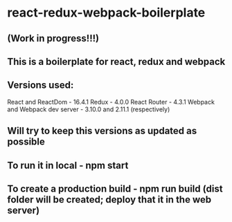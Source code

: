 # react-redux-webpack-boilerplate

## (Work in progress!!!)
## This is a boilerplate for react, redux and webpack

## Versions used:
 React and ReactDom - 16.4.1
 Redux - 4.0.0
 React Router - 4.3.1
 Webpack and Webpack dev server - 3.10.0 and 2.11.1 (respectively)

## Will try to keep this versions as updated as possible

## To run it in local - npm start
## To create a production build - npm run build (dist folder will be created; deploy that it in the web server)
